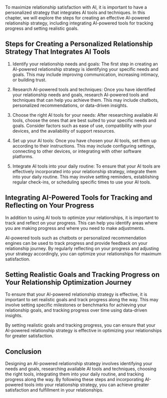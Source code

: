 
To maximize relationship satisfaction with AI, it is important to have a personalized strategy that integrates AI tools and techniques. In this chapter, we will explore the steps for creating an effective AI-powered relationship strategy, including integrating AI-powered tools for tracking progress and setting realistic goals.

Steps for Creating a Personalized Relationship Strategy That Integrates AI Tools
--------------------------------------------------------------------------------

1. Identify your relationship needs and goals: The first step in creating an AI-powered relationship strategy is identifying your specific needs and goals. This may include improving communication, increasing intimacy, or building trust.

2. Research AI-powered tools and techniques: Once you have identified your relationship needs and goals, research AI-powered tools and techniques that can help you achieve them. This may include chatbots, personalized recommendations, or data-driven insights.

3. Choose the right AI tools for your needs: After researching available AI tools, choose the ones that are best suited to your specific needs and goals. Consider factors such as ease of use, compatibility with your devices, and the availability of support resources.

4. Set up your AI tools: Once you have chosen your AI tools, set them up according to their instructions. This may include configuring settings, connecting to other devices, or integrating with other software platforms.

5. Integrate AI tools into your daily routine: To ensure that your AI tools are effectively incorporated into your relationship strategy, integrate them into your daily routine. This may involve setting reminders, establishing regular check-ins, or scheduling specific times to use your AI tools.

Integrating AI-Powered Tools for Tracking and Reflecting on Your Progress
-------------------------------------------------------------------------

In addition to using AI tools to optimize your relationships, it is important to track and reflect on your progress. This can help you identify areas where you are making progress and where you need to make adjustments.

AI-powered tools such as chatbots or personalized recommendation engines can be used to track progress and provide feedback on your relationship journey. By regularly reflecting on your progress and adjusting your strategy accordingly, you can optimize your relationships for maximum satisfaction.

Setting Realistic Goals and Tracking Progress on Your Relationship Optimization Journey
---------------------------------------------------------------------------------------

To ensure that your AI-powered relationship strategy is effective, it is important to set realistic goals and track progress along the way. This may involve setting specific milestones or benchmarks for achieving your relationship goals, and tracking progress over time using data-driven insights.

By setting realistic goals and tracking progress, you can ensure that your AI-powered relationship strategy is effective in optimizing your relationships for greater satisfaction.

Conclusion
----------

Designing an AI-powered relationship strategy involves identifying your needs and goals, researching available AI tools and techniques, choosing the right tools, integrating them into your daily routine, and tracking progress along the way. By following these steps and incorporating AI-powered tools into your relationship strategy, you can achieve greater satisfaction and fulfillment in your relationships.
